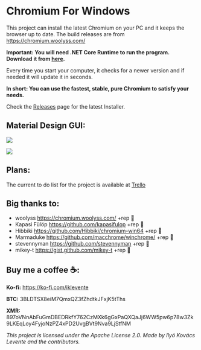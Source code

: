 # Chromium For Windows
This project can install the latest Chromium on your PC and it keeps the browser up to date. The build releases are from https://chromium.woolyss.com/

**Important: You will need .NET Core Runtime to run the program. Download it from [here](https://dotnet.microsoft.com/download).**

Every time you start your computer, it checks for a newer version and if needed it will update it in seconds.

**In short: You can use the fastest, stable, pure Chromium to satisfy your needs.**

Check the [Releases](https://github.com/iklevente/ChromiumForWindows/releases/latest) page for the latest Installer.


## Material Design GUI:
![](https://raw.githubusercontent.com/iklevente/ChromiumForWindows/master/Shared%20Resources/Videos/CFWSettingsUI.gif)

![](https://raw.githubusercontent.com/iklevente/ChromiumForWindows/master/Shared%20Resources/Videos/CFWUpdater.gif)


## Plans:
The current to do list for the project is available at [Trello](https://trello.com/b/oMVvIZFQ/chromiumforwindows)


## Big thanks to:
- woolyss https://chromium.woolyss.com/ +rep 🍺
- Kapasi Fülöp https://github.com/kapasifulop +rep 🍺
- Hibbiki https://github.com/Hibbiki/chromium-win64 +rep 🍺
- Marmaduke https://github.com/macchrome/winchrome/ +rep 🍺
- stevennyman https://github.com/stevennyman +rep 🍺
- mikey-t https://gist.github.com/mikey-t +rep 🍺


## Buy me a coffee ☕:
**Ko-fi:** https://ko-fi.com/iklevente

**BTC:** 3BLDTSX8eiM7QmxQZ3fZhdtkJFxjK5tThs

**XMR:** 897oVNnAbFuGmDBEDRkfY762CzMXk6gGxPaQXQaJj6WW5pw6p78w3Zk9LKEqLoy4FyjoNzPZ4xPD2UvgBVt9Nva9LjStfNM


*This project is licensed under the Apache License 2.0. Made by Ilyó Kovács Levente and the contributors.*
